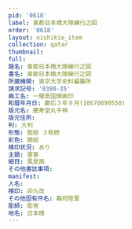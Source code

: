 ```yaml
---
pid: '0618'
label: 東都日本橋大隊練行之図
order: '0618'
layout: nishikie_item
collection: qatar
thumbnail: 
full: 
題名: 東都日本橋大隊練行之図
書名: 東都日本橋大隊練行之図
所蔵機関: 東京大学史料編纂所
請求記号: '0380-35'
画工名: 一曜斎国輝画印
和暦年月日: 慶応３年９月(18670090550)
版元名: 慶寿堂丸平梓
版元住所: 
判: 大判
形態: 竪絵 ３枚続
彩色: 錦絵
検印状況: あり
主題: 軍事
細目: 風景画
その他書誌事項: 
manifest: 
人名: 
検印: 卯九改
その他固有件名: 幕府陸軍
彫師: 彫常
地名: 日本橋
---
```


